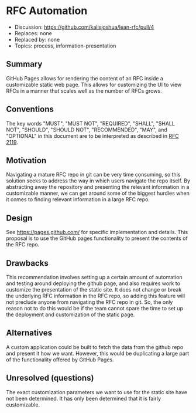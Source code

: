 # RFC Automation

  * Discussion: https://github.com/kalisjoshua/lean-rfc/pull/4
  * Replaces: none
  * Replaced by: none
  * Topics: process, information-presentation


## Summary
[Summary]: #summary

GitHub Pages allows for rendering the content of an RFC inside a customizable static web page. This allows for customizing the UI to view RFCs in a manner that scales well as the number of RFCs grows.


## Conventions
[Conventions]: #conventions

The key words "MUST", "MUST NOT", "REQUIRED", "SHALL", "SHALL NOT", "SHOULD", "SHOULD NOT", "RECOMMENDED", "MAY", and "OPTIONAL" in this document are to be interpreted as described in [RFC 2119](http://tools.ietf.org/html/rfc2119).


## Motivation
[Motivation]: #motivation

Navigating a mature RFC repo in git can be very time consuming, so this solution seeks to address the way in which users navigate the repo itself. By abstracting away the repository and presenting the relevant information in a customizable manner, we can get around some of the biggest hurdles when it comes to finding relevant information in a large RFC repo.


## Design
[Design]: #design

See https://pages.github.com/ for specific implementation and details. This proposal is to use the GitHub pages functionality to present the contents of the RFC repo.


## Drawbacks
[Drawbacks]: #drawbacks

This recommendation involves setting up a certain amount of automation and testing around deploying the github page, and also requires work to customize the presentation of the static site. It does not change or break the underlying RFC information in the RFC repo, so adding this feature will not preclude anyone from navigating the RFC repo in git. So, the only reason not to do this would be if the team cannot spare the time to set up the deployment and customization of the static page.


## Alternatives
[Alternatives]: #alternatives

A custom application could be built to fetch the data from the github repo and present it how we want. However, this would be duplicating a large part of the functionality offered by GitHub Pages.


## Unresolved (questions)
[Unresolved]: #unresolved-questions

The exact customization parameters we want to use for the static site have not been determined. It has only been determined that it is fairly customizable.
